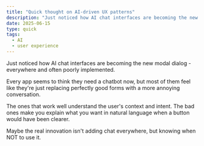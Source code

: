 ```yaml
---
title: "Quick thought on AI-driven UX patterns"
description: "Just noticed how AI chat interfaces are becoming the new modal dialog - everywhere and often poorly implemented."
date: 2025-06-15
type: quick
tags:
  - AI
  - user experience
---
```


Just noticed how AI chat interfaces are becoming the new modal dialog - everywhere and often poorly implemented.

Every app seems to think they need a chatbot now, but most of them feel like they're just replacing perfectly good forms with a more annoying conversation. 

The ones that work well understand the user's context and intent. The bad ones make you explain what you want in natural language when a button would have been clearer.

Maybe the real innovation isn't adding chat everywhere, but knowing when NOT to use it.
